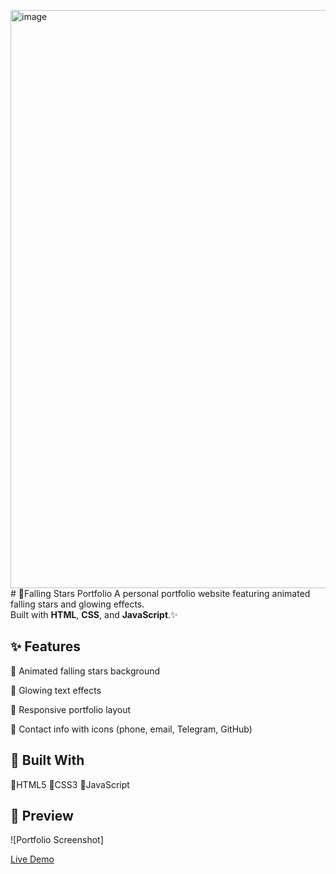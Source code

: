 <img width="1919" height="925" alt="image" src="https://github.com/user-attachments/assets/dd9417f0-508b-4e90-a1e1-f6cb90f2560d" /># 🌠Falling Stars Portfolio 
A personal portfolio website featuring animated falling stars and glowing effects.  
Built with **HTML**, **CSS**, and **JavaScript**.✨
## ✨ Features
💛 Animated falling stars background   

💛 Glowing text effects

💛 Responsive portfolio layout

💛 Contact info with icons (phone, email, Telegram, GitHub)    
## 🌟 Built With
💛HTML5  💛CSS3  💛JavaScript  
## 💫 Preview
![Portfolio Screenshot]

[Live Demo]()

